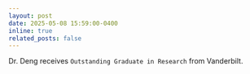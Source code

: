 ```yaml
---
layout: post
date: 2025-05-08 15:59:00-0400
inline: true
related_posts: false
---
```


Dr. Deng receives `Outstanding Graduate in Research` from Vanderbilt.